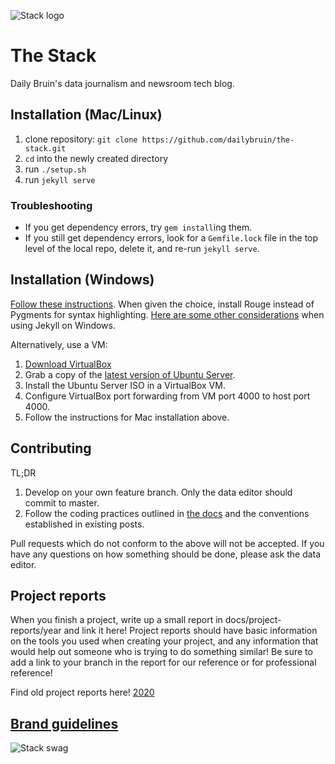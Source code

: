 ![Stack logo](https://raw.githubusercontent.com/dailybruin/the-stack/master/img/nameplate%402x.png)

# The Stack

Daily Bruin's data journalism and newsroom tech blog.

## Installation (Mac/Linux)

1. clone repository: `git clone https://github.com/dailybruin/the-stack.git`
2. `cd` into the newly created directory
3. run `./setup.sh`
3. run `jekyll serve`

### Troubleshooting

- If you get dependency errors, try `gem install`ing them.
- If you still get dependency errors, look for a `Gemfile.lock` file in the top level of the local repo, delete it, and re-run `jekyll serve`.

## Installation (Windows)

[Follow these instructions](http://jekyll-windows.juthilo.com).
When given the choice, install Rouge instead of Pygments for syntax highlighting.
[Here are some other considerations](http://jekyllrb.com/docs/windows/) when
using Jekyll on Windows.

Alternatively, use a VM:

1. [Download VirtualBox](https://www.virtualbox.org)
2. Grab a copy of the [latest version of Ubuntu Server](http://www.ubuntu.com/download).
3. Install the Ubuntu Server ISO in a VirtualBox VM.
4. Configure VirtualBox port forwarding from VM port 4000 to host port 4000.
5. Follow the instructions for Mac installation above.

## Contributing

TL;DR

1. Develop on your own feature branch. Only the data editor should commit to master.
2. Follow the coding practices outlined in [the docs](https://github.com/dailybruin/the-stack/tree/master/docs) and the conventions established in existing posts.

Pull requests which do not conform to the above will not be accepted. If you have any questions on how something should be done, please ask the data editor.

## Project reports
When you finish a project, write up a small report in docs/project-reports/year and link it here! Project reports should have basic information on the tools you used when creating your project, and any information that would help out someone who is trying to do something similar! Be sure to add a link to your branch in the report for our reference or for professional reference!

Find old project reports here!
[2020](https://github.com/dailybruin/the-stack/tree/master/docs/project-reports/2019-2020)


## [Brand guidelines](https://github.com/dailybruin/brand/tree/master/stack)

![Stack swag](http://i.imgur.com/L5kgSYu.png)
